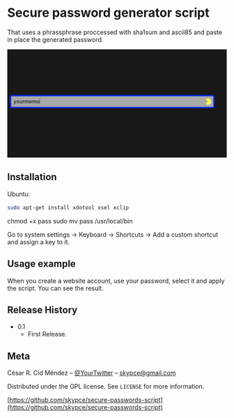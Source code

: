 # Secure password generator script
 

That uses a phrassphrase proccessed with sha1sum and ascii85 and paste in place the generated password.

![](header.gif)

## Installation

Ubuntu:

```sh
sudo apt-get install xdotool xsel xclip
```
chmod +x pass
sudo mv pass /usr/local/bin

Go to system settings -> Keyboard -> Shortcuts -> Add a custom shortcut and assign a key to it.

## Usage example

When you create a website account, use your password, select it and apply the script. You can see the result.

## Release History

* 0.1
    * First Release.

## Meta

César R. Cid Méndez – [@YourTwitter](https://twitter.com/skypce) – skypce@gmail.com

Distributed under the GPL license. See ``LICENSE`` for more information.

[https://github.com/skypce/secure-passwords-script](https://github.com/skypce/secure-passwords-script)

